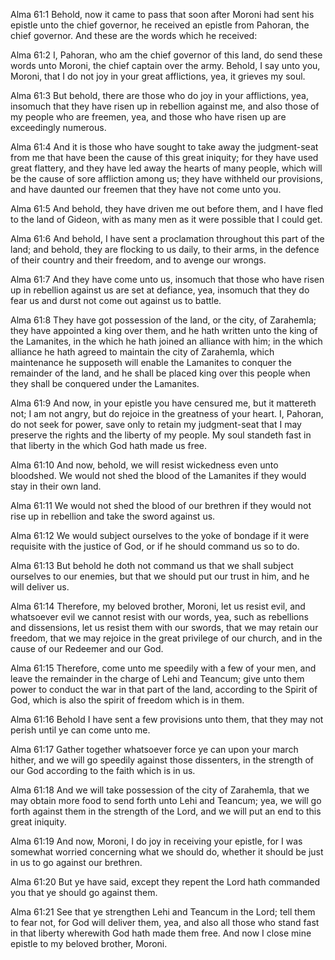 Alma 61:1 Behold, now it came to pass that soon after Moroni had sent
his epistle unto the chief governor, he received an epistle from
Pahoran, the chief governor. And these are the words which he received:

Alma 61:2 I, Pahoran, who am the chief governor of this land, do send
these words unto Moroni, the chief captain over the army. Behold, I say
unto you, Moroni, that I do not joy in your great afflictions, yea, it
grieves my soul.

Alma 61:3 But behold, there are those who do joy in your afflictions,
yea, insomuch that they have risen up in rebellion against me, and also
those of my people who are freemen, yea, and those who have risen up are
exceedingly numerous.

Alma 61:4 And it is those who have sought to take away the judgment-seat
from me that have been the cause of this great iniquity; for they have
used great flattery, and they have led away the hearts of many people,
which will be the cause of sore affliction among us; they have withheld
our provisions, and have daunted our freemen that they have not come
unto you.

Alma 61:5 And behold, they have driven me out before them, and I have
fled to the land of Gideon, with as many men as it were possible that I
could get.

Alma 61:6 And behold, I have sent a proclamation throughout this part of
the land; and behold, they are flocking to us daily, to their arms, in
the defence of their country and their freedom, and to avenge our
wrongs.

Alma 61:7 And they have come unto us, insomuch that those who have risen
up in rebellion against us are set at defiance, yea, insomuch that they
do fear us and durst not come out against us to battle.

Alma 61:8 They have got possession of the land, or the city, of
Zarahemla; they have appointed a king over them, and he hath written
unto the king of the Lamanites, in the which he hath joined an alliance
with him; in the which alliance he hath agreed to maintain the city of
Zarahemla, which maintenance he supposeth will enable the Lamanites to
conquer the remainder of the land, and he shall be placed king over this
people when they shall be conquered under the Lamanites.

Alma 61:9 And now, in your epistle you have censured me, but it
mattereth not; I am not angry, but do rejoice in the greatness of your
heart. I, Pahoran, do not seek for power, save only to retain my
judgment-seat that I may preserve the rights and the liberty of my
people. My soul standeth fast in that liberty in the which God hath made
us free.

Alma 61:10 And now, behold, we will resist wickedness even unto
bloodshed. We would not shed the blood of the Lamanites if they would
stay in their own land.

Alma 61:11 We would not shed the blood of our brethren if they would not
rise up in rebellion and take the sword against us.

Alma 61:12 We would subject ourselves to the yoke of bondage if it were
requisite with the justice of God, or if he should command us so to do.

Alma 61:13 But behold he doth not command us that we shall subject
ourselves to our enemies, but that we should put our trust in him, and
he will deliver us.

Alma 61:14 Therefore, my beloved brother, Moroni, let us resist evil,
and whatsoever evil we cannot resist with our words, yea, such as
rebellions and dissensions, let us resist them with our swords, that we
may retain our freedom, that we may rejoice in the great privilege of
our church, and in the cause of our Redeemer and our God.

Alma 61:15 Therefore, come unto me speedily with a few of your men, and
leave the remainder in the charge of Lehi and Teancum; give unto them
power to conduct the war in that part of the land, according to the
Spirit of God, which is also the spirit of freedom which is in them.

Alma 61:16 Behold I have sent a few provisions unto them, that they may
not perish until ye can come unto me.

Alma 61:17 Gather together whatsoever force ye can upon your march
hither, and we will go speedily against those dissenters, in the
strength of our God according to the faith which is in us.

Alma 61:18 And we will take possession of the city of Zarahemla, that we
may obtain more food to send forth unto Lehi and Teancum; yea, we will
go forth against them in the strength of the Lord, and we will put an
end to this great iniquity.

Alma 61:19 And now, Moroni, I do joy in receiving your epistle, for I
was somewhat worried concerning what we should do, whether it should be
just in us to go against our brethren.

Alma 61:20 But ye have said, except they repent the Lord hath commanded
you that ye should go against them.

Alma 61:21 See that ye strengthen Lehi and Teancum in the Lord; tell
them to fear not, for God will deliver them, yea, and also all those who
stand fast in that liberty wherewith God hath made them free. And now I
close mine epistle to my beloved brother, Moroni.
